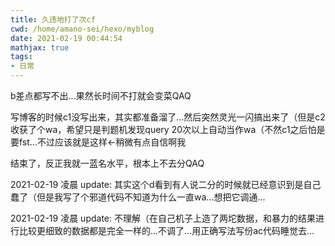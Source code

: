 ```yaml
---
title: 久违地打了次cf
cwd: /home/amano-sei/hexo/myblog
date: 2021-02-19 00:44:54
mathjax: true
tags:
- 日常
---
```


b差点都写不出...果然长时间不打就会变菜QAQ

写博客的时候c1没写出来，其实都准备溜了...然后突然灵光一闪搞出来了（但是c2收获了个wa，希望只是判题机发现query 20次以上自动当作wa（不然c1之后怕是要fst...不过应该就是这样$\leftarrow$稍微有点自信啊我

结束了，反正我就一蓝名水平，根本上不去分QAQ

2021-02-19 凌晨 update: 其实这个d看到有人说二分的时候就已经意识到是自己蠢了（但是我写了个邪道代码不知道为什么一直wa...想把它调通...

2021-02-19 凌晨 update: 不理解（在自己机子上造了两坨数据，和暴力的结果进行比较更细致的数据都是完全一样的...不调了...用正确写法写份ac代码睡觉去...

